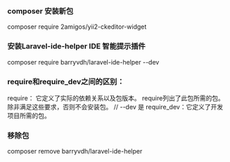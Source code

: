### composer 安装新包
composer require 2amigos/yii2-ckeditor-widget

### 安装Laravel-ide-helper IDE 智能提示插件  
composer require barryvdh/laravel-ide-helper --dev

### require和require_dev之间的区别：
require：
它定义了实际的依赖关系以及包版本。
require列出了此包所需的包。
除非满足这些要求，否则不会安装包。
// --dev 是 require_dev：它定义了开发项目所需的包。

### 移除包
composer remove barryvdh/laravel-ide-helper